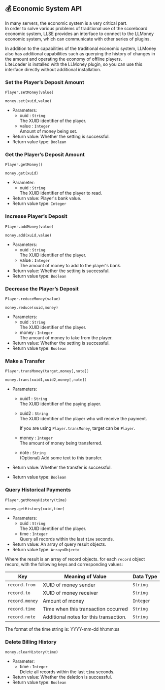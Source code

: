 ## 💰 Economic System API

In many servers, the economic system is a very critical part.  
In order to solve various problems of traditional use of the scoreboard economic system, LLSE provides an interface to connect to the LLMoney economic system, which can communicate with other series of plugins. 

In addition to the capabilities of the traditional economic system, LLMoney also has additional capabilities such as querying the history of changes in the amount and operating the economy of offline players.  
LiteLoader is installed with the LLMoney plugin, so you can use this interface directly without additional installation. 

### Set the Player’s Deposit Amount

`Player.setMoney(value)`

`money.set(xuid,value)`

- Parameters: 
  - xuid : `String`  
    The XUID identifier of the player.
  - value : `Integer`  
    Amount of money being set.
- Return value: Whether the setting is successful.
- Return value type: `Boolean`

### Get the Player’s Deposit Amount

`Player.getMoney()`

`money.get(xuid)`

- Parameter: 
  - xuid : `String`  
    The XUID identifier of the player to read.
- Return value: Player's bank value.
- Return value type: `Integer`

### Increase Player’s Deposit

`Player.addMoney(value)`

`money.add(xuid,value)`

- Parameters: 
  - xuid : `String`  
    The XUID identifier of the player.
  - value : `Integer`  
    The amount of money to add to the player's bank.
- Return value: Whether the setting is successful.
- Return value type: `Boolean`

### Decrease the Player’s Deposit

`Player.reduceMoney(value)`

`money.reduce(xuid,money)`

- Parameters: 
  - xuid : `String`  
    The XUID identifier of the player.
  - money : `Integer`  
    The amount of money to take from the player.
- Return value: Whether the setting is successful.
- Return value type: `Boolean`

### Make a Transfer

`Player.transMoney(target,money[,note])`

`money.trans(xuid1,xuid2,money[,note])`

- Parameters: 
  - xuid1 : `String`  
    The XUID identifier of the paying player.

  - xuid2 : `String`  
    The XUID identifier of the player who will receive the payment.
    
    If you are using `Player.transMoney`, target can be `Player`.

  - money : `Integer`  
    The amount of money being transferred.  

  - note : `String`  
    (Optional) Add some text to this transfer.

- Return value: Whether the transfer is successful.

- Return value type: `Boolean`

### Query Historical Payments

`Player.getMoneyHistory(time)`

`money.getHistory(xuid,time)`

- Parameters: 
  - xuid : `String`  
    The XUID identifier of the player.
  - time : `Integer`  
    Query all records within the last `time` seconds.
- Return value: An array of query result objects.
- Return value type: `Array<Object>`

Where the result is an array of record objects. for each `record` object record, with the following keys and corresponding values:

| Key             | Meaning of Value         | Data Type  |
| -------------- | -------------------------- | --------- |
| `record.from`  | XUID of money sender   | `String`  |
| `record.to`    | XUID of money receiver   | `String`  |
| `record.money` | Amount of money             | `Integer` |
| `record.time`  | Time when this transaction occurred | `String`  |
| `record.note`  | Additional notes for this transaction.       | `String`  |

The format of the time string is: YYYY-mm-dd hh:mm:ss

### Delete Billing History

`money.clearHistory(time)`

- Parameter: 
  - time : `Integer`  
    Delete all records within the last `time` seconds.
- Return value: Whether the deletion is successful.
- Return value type: `Boolean`
